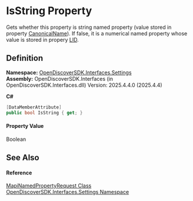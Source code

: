 # IsString Property


Gets whether this property is string named property (value stored in property <a href="a86f6306-d9ca-86ab-0e24-e9546a33c9a4">CanonicalName</a>). If false, it is a numerical named property whose value is stored in propery <a href="3260da8e-b4aa-d140-c25f-9ac3e43e7de1">LID</a>.



## Definition
**Namespace:** <a href="a1516a26-c3bc-5b32-80d1-92d32506d831">OpenDiscoverSDK.Interfaces.Settings</a>  
**Assembly:** OpenDiscoverSDK.Interfaces (in OpenDiscoverSDK.Interfaces.dll) Version: 2025.4.4.0 (2025.4.4)

**C#**
``` C#
[DataMemberAttribute]
public bool IsString { get; }
```



#### Property Value
Boolean

## See Also


#### Reference
<a href="c7eb266b-668a-402f-122b-f5e129021a49">MapiNamedPropertyRequest Class</a>  
<a href="a1516a26-c3bc-5b32-80d1-92d32506d831">OpenDiscoverSDK.Interfaces.Settings Namespace</a>  
